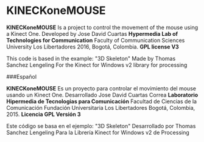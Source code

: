 # KINECKoneMOUSE

__KINECKoneMOUSE__ Is a project to control the movement of the mouse using a Kinect One.
Developed by Jose David Cuartas
__Hypermedia Lab of Technologies for Communication__
Faculty of Communication Sciences
University Los Libertadores
2016, Bogotá, Colombia.
__GPL license V3__

This code is based in the example: "3D Skeleton" 
Made by Thomas Sanchez Lengeling
For the Kinect for Windows v2 library for processing

###Español

__KINECKoneMOUSE__ Es un proyecto para controlar el movimiento del mouse usando un Kinect One.
Desarrollado Jose David Cuartas Correa
__Laboratorio Hipermedia de Tecnologias para Comunicación__
Facultad de Ciencias de la Comunicación
Fundación Universitaria Los Libertadores
Bogotá, Colombia, 2015.
__Licencia GPL Versión 3__ 

Este código se basa en el ejemplo: "3D Skeleton" 
Desarrollado por Thomas Sanchez Lengeling
Para la Librería Kinect for Windows v2 de Processing
